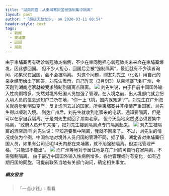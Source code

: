 ```yaml
---
title: "湖南同胞：从柬埔寨回国被强制集中隔离"
layout: post
author: "「超级无敌龙少」 on 2020-03-11 08:54"
header-style: text
tags:
  - 新闻
  - 柬埔寨
  - 回国
  - 湖南
---
```


由于柬埔寨再有确诊新冠肺炎病例，不少在柬同胞担心新冠肺炎未来会在柬埔寨爆发，因此想回国。
但不少人担心，回国后会被“强制隔离”，最近就有不少读者询问，如果现在回国，会不会被隔离。
对这个问题，网友刘先生（化名）用自己的亲身经历给出了回答，刘先生表示，自己昨天（3月9日）从柬埔寨飞到广州，今天刚到湖南老家就被要求强制到隔离点隔离。
<img src="http://images.feileyuan.com/images/ueditor/2020031108530000162453.png">
刘先生说，由于目前中国国外输入性病例增多，突然对境外归国人员加强了管理。在入境之前，出入境部门就会把入境人员的信息通知户口所在地，“你一上飞机，国内就知道了”。刘先生在广州海关就感觉到明显变严，反复询问去过的国家，所幸柬埔寨并非疫情严重国家，刘先生得以顺利入境。
到达广州后，刘先生就收到老家来的电话，通知要隔离，但是可以在家自我隔离。于是刘先生就回了湖南老家。
但今天当地突然说必须要集中隔离，“政府人员开车来接”，把刘先生接到隔离点专门隔离起来。
<img src="http://images.feileyuan.com/images/ueditor/2020031108530000291580.png">
刘先生被隔离的酒店房间
刘先生说：早知道要集中隔离，我就不回来了。
不过，刘先生的情况或仅为个例，中国各地对境外人员归国的管理不同，据了解，湖北省对柬埔寨归国人员，如果有公司证明14天内都在柬埔寨，就不用强制隔离。但湖北管理严格，“只能进不能出”。
<img src="http://images.feileyuan.com/images/ueditor/2020031108530000432403.png">
而广州等地对于居住地是在广州的可自行在家隔离，不需强制隔离。
由于最近中国国外输入性病例增多，各地管理或时有变化，如有近期归国的同胞，可提前联系当地有关部门询问，确定相关事宜。
<input type="hidden" value="菲乐园提供">

##### 網友發言 
> 「一点小钱」:
> 看看


